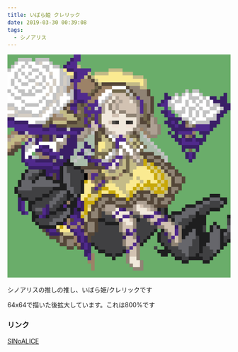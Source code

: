```yaml
---
title: いばら姫 クレリック
date: 2019-03-30 00:39:08
tags:
  - シノアリス
---
```

![img](/images/ibarax800.png)

シノアリスの推しの推し、いばら姫/クレリックです  

64x64で描いた後拡大しています。これは800%です

### リンク
[SINoALICE](http://sinoalice.jp)
